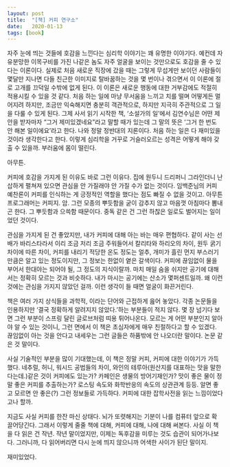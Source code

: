 ```yaml
---
layout: post
title:  "[책] 커피 연구소"
date:   2020-01-13
tags: [book]
---
```


자주 눈에 띄는 것들에 호감을 느낀다는 심리학 이야기는 꽤 유명한 이야기다. 예컨데 자유분망한 이목구비를 가진 나같은 놈도 자주 얼굴을 보이는 것만으로도 호감을 줄 수 있다는 이론이다. 실제로 처음 새로운 직장에 갔을 때는 그렇게 무섭게만 보이던 사람들이 몇달만 지나면 다들 친근한 이미지로 탈바꿈하는 것을 몇 번이나 겪으면서 이 이론에 절로 고개를 끄덕일 수밖에 없게 된다. 이 이론은 새로운 행동에 대한 거부감에도 적절히 적용시킬 수 있을 것 같다. 처음 하는 일에 마냥 무서움을 느끼고 치를 떨며 어떻게든 멀어지려 하지만, 조금만 익숙해지면 충분히 객관적으로, 하지만 지극히 주관적으로 그 일을 다룰 수 있게 된다. 그제 사서 읽기 시작한 책, ‘소설가의 일’에서 김연수님은 어떤 제안을 받자마자 “그거 제미있겠네요”라고 말할 때가 있는데 그 말의 뜻은 ‘그거 한 번도 안 해본 일이에요’라고 한다. 나와 정말 정반대의 지론이다. 처음 하는 일은 다 재미있을것이라 생각한다고 한다. 이렇게 심리학을 거꾸로 거슬러오르는 성격은 어떻게 해야 갖출 수 있을까. 부러움에 몸이 떨린다.

아무튼.

커피에 호감을 가지게 된 이유도 바로 그런 이유다. 집에 원두니 드리퍼니 그라인더니 난삽하게 펼쳐져 있으면 관심을 안 가질래야 안 가질 수가 없는 것이다. 임백준님의 커피 예찬론이 커피를 인식하는 게 긍정적인 역할을 했다는 점도 빠질 수 없을 것이고. 아무튼 프로그래머는 커피지. 암. 그런 모종의 뿌듯함을 굳이 감추지 않고 마음껏 아침마다 뽐내곤 한다. 그 뿌듯함과 으쓱함 때문이다. 중독 같은 건 그런 하찮은 일로도 벌어지는 일이었던 것이다.

관심을 가지게 된 건 좋았지만, 내가 커피에 대해 아는 바는 매우 편협하다. 같이 사는 선배가 바리스타라서 이리 조금 저리 조금 주워들어서 칼리타와 하리오의 차이, 원두 굵기 차이에 따른 차이, 커피를 내리기 적당한 온도 정도는 얼추, 개미가 흘린 먼지 부스러기 만큼은 알고 있는 정도이지만, 그 정보는 한없이 옅은 갈색이다. 커피에 끊임없이 물을 부어서 한대야는 되어야 될, 그 정도의 지식이랄까. 마치 매일 숨을 쉬지만 공기에 대해서는 정확히 모르는 것과 비슷하다. 내가 마시는 공기에는 산소가 몇퍼센트일까. 왜 이런 것에는 관심을 가지지 않았던 걸까. 이런 생각이 들 때면 얼굴이 화끈거린다.

책은 여러 가지 상식들을 과학적, 이라는 단어와 근접하게 읊어 놓았다. 각종 논문들을 인용하지만 ‘결국 정확하게 알려지지 않았다.’하는 부분들이 적지 않다. 몇 장 넘기다 보면 그런 부분이 스프링 달린 글로브처럼 띠용 튀어나온다. 모르는 게 어떤 부분인지 알아야 알 수 있는 것이니, 그런 면에서 이 책은 초심자에게 매우 친절하다고 할 수 있겠다. 끊임없이 아는 것을 안다고 내세우는 그런 글들은 하품밖에 안 나오더란 말이다. 논문 같은 것 말이다.

사실 기술적인 부분을 많이 기대했는데, 이 책은 정말 커피, 커피에 대한 이야기가 가득했다. 네추럴, 허니, 워시드 공법들의 차이, 와인의 테루아(원산지를 대표하는 맛을 말한다는데.)같은 것이 커피에도 있는가? 카페인은 생물의 방어기재인가? 맛이 좋은 물이 정말 좋은 커피를 추출하는가? 로스팅 속도와 화학반응의 속도의 상관관계 등등. 알면 좋고 모르면 안 좋은(?) 그런 정보들로 가득하다. 커피에 대한 잡학사전을 읽는 느낌이었다고나 할까.

지금도 사실 커피를 한잔 마신 상태다. 뇌가 또렷해지는 기분이 나를 컴퓨터 앞으로 확 끌어당긴다. 그래서 이렇게 줄줄 책에 대해, 커피에 대해, 나에 대해 써본다. 사실 이 책을 다 읽은 건 작년. 작년 말이었지만, 이제는 독후감을 미루는 것도 습관이 되어가나보다. 그러니까, 다 읽어버리면 다시 눈에 띄지 않으니까 어색한 사이가 된단 말이지.

재미있었다.